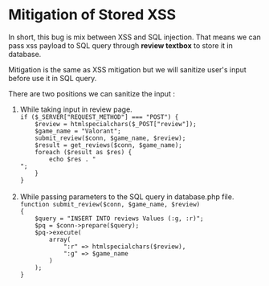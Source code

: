 <h1>Mitigation of Stored XSS</h1>
<p>In short, this bug is mix between XSS and SQL injection. That means we can pass xss payload to SQL query through <strong>review textbox</strong> to store it in database.</p>
<p>Mitigation is the same as XSS mitigation but we will sanitize user's input before use it in SQL query.</p>
<p>There are two positions we can sanitize the input :</p>
<ol>
<li>While taking input in review page.</li>
<code>if ($_SERVER["REQUEST_METHOD"] === "POST") {
    $review = htmlspecialchars($_POST["review"]);
    $game_name = "Valorant";
    submit_review($conn, $game_name, $review);
    $result = get_reviews($conn, $game_name);
    foreach ($result as $res) {
        echo $res . "<br>";
    }
}</code>
<br><br>
<li>While passing parameters to the SQL query in database.php file.</li>
<code>function submit_review($conn, $game_name, $review)
{
    $query = "INSERT INTO reviews Values (:g, :r)";
    $pq = $conn->prepare($query);
    $pq->execute(
        array(
            ":r" => htmlspecialchars($review),
            ":g" => $game_name
        )
    );
}</code>
</ol>
